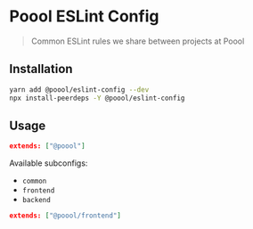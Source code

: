 # Poool ESLint Config

> Common ESLint rules we share between projects at Poool

## Installation

```bash
yarn add @poool/eslint-config --dev
npx install-peerdeps -Y @poool/eslint-config
```

## Usage

```json
extends: ["@poool"]
```

Available subconfigs:
- `common`
- `frontend`
- `backend`

```json
extends: ["@poool/frontend"]
```
